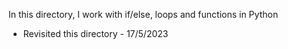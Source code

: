 In this directory, I work with if/else, loops and functions in Python
+ Revisited this directory - 17/5/2023

